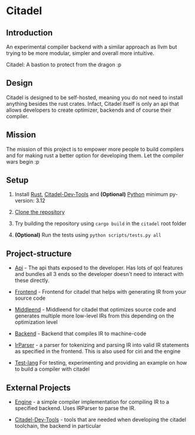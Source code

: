 # Citadel

## Introduction

An experimental compiler backend with a similar approach as llvm but trying to be more modular, simpler and overall more intuitive.

Citadel: A bastion to protect from the dragon :p

## Design

Citadel is designed to be self-hosted, meaning you do not need to install anything besides the rust crates. Infact, Citadel itself is only an api that allows developers to create optimizer, backends and of course their compiler.

## Mission

The mission of this project is to empower more people to build compilers and for making rust a better option for developing them. Let the compiler wars begin :p

## Setup

1. Install [Rust](https://www.rust-lang.org/), [Citadel-Dev-Tools](https://github.com/Thepigcat76/citadel-dev-tools) and **(Optional)** [Python](https://www.python.org/) minimum py-version: 3.12

2. [Clone the repository](https://docs.github.com/en/repositories/creating-and-managing-repositories/cloning-a-repository)

3. Try building the repository using `cargo build` in the `citadel` root folder

4. **(Optional)** Run the tests using `python scripts/tests.py all`

## Project-structure

- [Api](crates/api) - The api thats exposed to the developer. Has lots of qol features and bundles all 3 ends so the developer doesn't need to interact with these directly.

- [Frontend](crates/frontend) - Frontend for citadel that helps with generating IR from your source code

- [Middleend](crates/middleend) - Middleend for citadel that optimizes source code and generates multiple more low-level IRs from this depending on the optimization level

- [Backend](crates/backend) - Backend that compiles IR to machine-code

- [IrParser](crates/irparser) - a parser for tokenizing and parsing IR into valid IR statements as specified in the frontend. This is also used for ciri and the engine

- [Test-lang](test-lang) For testing, experimenting and providing an example on how to build a compiler with citadel

## External Projects

- [Engine](https://github.com/Isible/citadel-engine) - a simple compiler implementation for compiling IR to a specified backend. Uses IRParser to parse the IR.

- [Citadel-Dev-Tools](https://github.com/Isible/citadel-dev-tools) - tools that are needed when developing the citadel toolchain, the backend in particular
